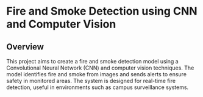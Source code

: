 # Fire and Smoke Detection using CNN and Computer Vision

## Overview
This project aims to create a fire and smoke detection model using a Convolutional Neural Network (CNN) and computer vision techniques. The model identifies fire and smoke from images and sends alerts to ensure safety in monitored areas. The system is designed for real-time fire detection, useful in environments such as campus surveillance systems.

